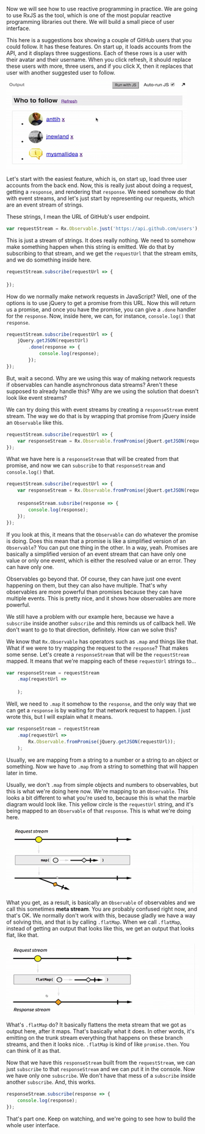 Now we will see how to use reactive programming in practice. We are going to use RxJS as the tool, which is one of the most popular reactive programming libraries out there. We will build a small piece of user interface.

This here is a suggestions box showing a couple of GitHub users that you could follow. It has these features. On start up, it loads accounts from the API, and it displays three suggestions. Each of these rows is a user with their avatar and their username. When you click refresh, it should replace these users with more, three users, and if you click X, then it replaces that user with another suggested user to follow.

![Github users](../images/rxjs-use-rxjs-async-requests-and-responses-github-users.png)

Let's start with the easiest feature, which is, on start up, load three user accounts from the back end. Now, this is really just about doing a request, getting a `response`, and rendering that `response`. We need somehow do that with event streams, and let's just start by representing our requests, which are an event stream of strings.

These strings, I mean the URL of GitHub's user endpoint.

```javascript
var requestStream = Rx.Observable.just('https://api.github.com/users');
```

This is just a stream of strings. It does really nothing. We need to somehow make something happen when this string is emitted. We do that by subscribing to that stream, and we get the `requestUrl` that the stream emits, and we do something inside here.

```javascript
requestStream.subscribe(requestUrl => {
	
});
```

How do we normally make network requests in JavaScript? Well, one of the options is to use jQuery to get a promise from this URL. Now this will return us a promise, and once you have the promise, you can give a `.done` handler for the `response`. Now, inside here, we can, for instance, `console.log()` that `response`.

```javascript
requestStream.subscribe(requestUrl => {
	jQuery.getJSON(requestUrl)
		.done(response => {
			console.log(response);
		});
});
```

But, wait a second. Why are we using this way of making network requests if observables can handle asynchronous data streams? Aren't these supposed to already handle this? Why are we using the solution that doesn't look like event streams?

We can try doing this with event streams by creating a `responseStream` event stream. The way we do that is by wrapping that promise from jQuery inside an `Observable` like this. 

```javascript
requestStream.subscribe(requestUrl => {
	var responseStream = Rx.Observable.fromPromise(jQuert.getJSON(requestUrl));
});
```

What we have here is a `responseStream` that will be created from that promise, and now we can `subscribe` to that `responseStream` and `console.log()` that.

```javascript
requestStream.subscribe(requestUrl => {
	var responseStream = Rx.Observable.fromPromise(jQuert.getJSON(requestUrl));

	responseStream.subsribe(response => {
		console.log(response);
	});
});
```

If you look at this, it means that the `Observable` can do whatever the promise is doing. Does this mean that a promise is like a simplified version of an `Observable`? You can put one thing in the other. In a way, yeah. Promises are basically a simplified version of an event stream that can have only one value or only one event, which is either the resolved value or an error. They can have only one.

Observables go beyond that. Of course, they can have just one event happening on them, but they can also have multiple. That's why observables are more powerful than promises because they can have multiple events. This is pretty nice, and it shows how observables are more powerful.

We still have a problem with our example here, because we have a `subscribe` inside another `subscribe` and this reminds us of callback hell. We don't want to go to that direction, definitely. How can we solve this?

We know that `Rx.Observable` has operators such as `.map` and things like that. What if we were to try mapping the request to the `response`? That makes some sense. Let's create a `responseStream` that will be the `requestStream` mapped. It means that we're mapping each of these `requestUrl` strings to...

```javascript
var responseStream = requestStream
	.map(requestUrl => 

	);
```

Well, we need to `.map` it somehow to the `response`, and the only way that we can get a `response` is by waiting for that network request to happen. I just wrote this, but I will explain what it means. 

```javascript
var responseStream = requestStream
	.map(requestUrl => 
		Rx.Observable.fromPromise(jQuery.getJSON(requestUrl));
	);
```

Usually, we are mapping from a string to a number or a string to an object or something. Now we have to `.map` from a string to something that will happen later in time.

Usually, we don't `.map` from simple objects and numbers to observables, but this is what we're doing here now. We're mapping to an `Observable`. This looks a bit different to what you're used to, because this is what the marble diagram would look like. This yellow circle is the `requestUrl` string, and it's being mapped to an `Observable` of that `response`. This is what we're doing here.

![Marble Diagram](../images/rxjs-use-rxjs-async-requests-and-responses-marble-diagram.png)

What you get, as a result, is basically an `Observable` of observables and we call this sometimes **meta stream**. You are probably confused right now, and that's OK. We normally don't work with this, because gladly we have a way of solving this, and that is by calling `.flatMap`. When we call `.flatMap`, instead of getting an output that looks like this, we get an output that looks flat, like that.

![Flat Marble Diagram](../images/rxjs-use-rxjs-async-requests-and-responses-flat-marble-diagram.png)

What's `.flatMap` do? It basically flattens the meta stream that we got as output here, after it maps. That's basically what it does. In other words, it's emitting on the trunk stream everything that happens on these branch streams, and then it looks nice. `.flatMap` is kind of like `promise.then`. You can think of it as that.

Now that we have this `responseStream` built from the `requestStream`, we can just `subscribe` to that `responseStream` and we can put it in the console. Now we have only one `subscribe`. We don't have that mess of a `subscribe` inside another `subscribe`. And, this works.

```javascript
responseStream.subscribe(response => {
	console.log(response);
});
```

That's part one. Keep on watching, and we're going to see how to build the whole user interface.